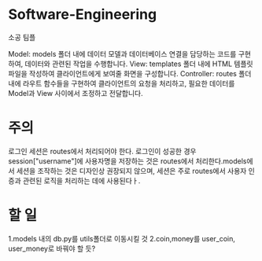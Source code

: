 # Software-Engineering
소공 팀플


Model: models 폴더 내에 데이터 모델과 데이터베이스 연결을 담당하는 코드를 구현하여, 데이터와 관련된 작업을 수행합니다.
View: templates 폴더 내에 HTML 템플릿 파일을 작성하여 클라이언트에게 보여줄 화면을 구성합니다.
Controller: routes 폴더 내에 라우트 함수들을 구현하여 클라이언트의 요청을 처리하고, 필요한 데이터를 Model과 View 사이에서 조정하고 전달합니다.



# 주의
 로그인 세션은 routes에서 처리되어야 한다. 로그인이 성공한 경우 session["username"]에 사용자명을 저장하는 것은 routes에서 처리한다.models에서 세션을 조작하는 것은 디자인상 권장되지 않으며, 세션은 주로 routes에서 사용자 인증과 관련된 로직을 처리하는 데에 사용된다ㅏ.

# 할 일
1.models 내의 db.py를 utils폴더로 이동시킬 것
2.coin,money를 user_coin, user_money로 바꿔야 할 듯?